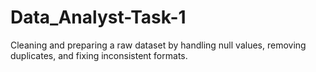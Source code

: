 # Data_Analyst-Task-1
Cleaning and preparing a raw dataset by handling null values, removing duplicates, and fixing inconsistent formats.
